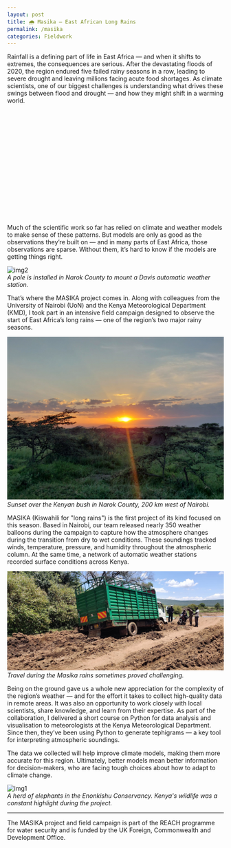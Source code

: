 ```yaml
---
layout: post
title: 🌧️ Masika – East African Long Rains
permalink: /masika
categories: Fieldwork
---
```


Rainfall is a defining part of life in East Africa — and when it shifts to extremes, the consequences are serious. After the devastating floods of 2020, the region endured five failed rainy seasons in a row, leading to severe drought and leaving millions facing acute food shortages. As climate scientists, one of our biggest challenges is understanding what drives these swings between flood and drought — and how they might shift in a warming world.

<link rel="stylesheet" href="https://unpkg.com/leaflet@1.9.4/dist/leaflet.css" crossorigin="" />
<script src="https://unpkg.com/leaflet@1.9.4/dist/leaflet.js" crossorigin=""></script>

<div id="map" style="height: 250px; width: 100%; margin-top: 1em;"></div>

<script>
document.addEventListener("DOMContentLoaded", function () {
  var map = L.map('map').setView([-1, 36], 5);
  L.tileLayer('https://tile.openstreetmap.org/{z}/{x}/{y}.png', {
    attribution: '© OpenStreetMap contributors'
  }).addTo(map); 
  // Define custom red and green icons
  var greenIcon = new L.Icon({
    iconUrl: 'https://raw.githubusercontent.com/pointhi/leaflet-color-markers/master/img/marker-icon-green.png',
    shadowUrl: 'https://unpkg.com/leaflet@1.9.4/dist/images/marker-shadow.png',
    iconSize: [25, 41],
    iconAnchor: [12, 41],
    popupAnchor: [1, -34],
    shadowSize: [41, 41]
  });

  // Apply colored markers
  L.marker([-1.3017356968419074, 36.75909548498224], { icon: greenIcon }).addTo(map)
    .bindPopup('KMD Dagoretti Corner');
});
</script>

Much of the scientific work so far has relied on climate and weather models to make sense of these patterns. But models are only as good as the observations they’re built on — and in many parts of East Africa, those observations are sparse. Without them, it’s hard to know if the models are getting things right.

![img2](/assets/masika/20240306_154619.jpg)  
*A pole is installed in Narok County to mount a Davis automatic weather station.*

That’s where the MASIKA project comes in. Along with colleagues from the University of Nairobi (UoN) and the Kenya Meteorological Department (KMD), I took part in an intensive field campaign designed to observe the start of East Africa’s long rains — one of the region’s two major rainy seasons.

![img3](/assets/masika/20240311_184219.jpg)  
*Sunset over the Kenyan bush in Narok County, 200 km west of Nairobi.*

MASIKA (Kiswahili for "long rains") is the first project of its kind focused on this season. Based in Nairobi, our team released nearly 350 weather balloons during the campaign to capture how the atmosphere changes during the transition from dry to wet conditions. These soundings tracked winds, temperature, pressure, and humidity throughout the atmospheric column. At the same time, a network of automatic weather stations recorded surface conditions across Kenya.

![img4](/assets/masika/IMG-20240303-WA0006.jpg)  
*Travel during the Masika rains sometimes proved challenging.*

Being on the ground gave us a whole new appreciation for the complexity of the region’s weather — and for the effort it takes to collect high-quality data in remote areas. It was also an opportunity to work closely with local scientists, share knowledge, and learn from their expertise. As part of the collaboration, I delivered a short course on Python for data analysis and visualisation to meteorologists at the Kenya Meteorological Department. Since then, they’ve been using Python to generate tephigrams — a key tool for interpreting atmospheric soundings.

The data we collected will help improve climate models, making them more accurate for this region. Ultimately, better models mean better information for decision-makers, who are facing tough choices about how to adapt to climate change.

![img1](/assets/masika/20240303_160530.jpg)  
*A herd of elephants in the Enonkishu Conservancy. Kenya's wildlife was a constant highlight during the project.*

---

The MASIKA project and field campaign is part of the REACH programme for water security and is funded by the UK Foreign, Commonwealth and Development Office.
